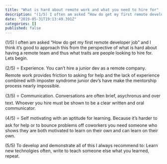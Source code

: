 ```yaml
---
title: "What is hard about remote work and what you need to hire for"
description: "(1/5) I often am asked “How do get my first remote developer job” and I think it’s good to approach this from the perspective of what is…"
date: "2019-05-31T19:13:49.391Z"
categories: []
published: false
---
```


(1/5) I often am asked “How do get my first remote developer job” and I think it’s good to approach this from the perspective of what is hard about having a remote team and thus what traits are people looking to hire for. Lets begin.

(2/5) ⭐️ Experience. You can’t hire a junior dev as a remote company. Remote work provides friction to asking for help and the lack of experience combined with imposter syndrome junior dev’s have make the mentorship process nearly impossible.

(3/5) ⭐️ Communication. Conversations are often brief, asychronus and over text. Whoever you hire must be shown to be a clear written and oral communicator.

(4/5) ⭐️ Self motivating with an aptitude for learning. Because it’s harder to ask for help or to bounce problems off coworkers you need someone who shows they are both motivated to learn on their own and can learn on their own.

(5/5) To develop and demonstrate all of this I always recommend to: Learn new technolgies often, write to teach someone else what you learned, repeat.